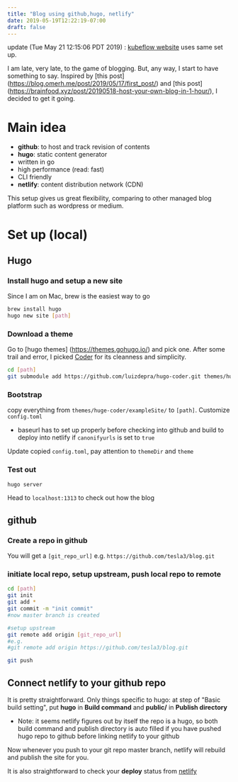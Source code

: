 ```yaml
---
title: "Blog using github,hugo, netlify"
date: 2019-05-19T12:22:19-07:00
draft: false
---
```

update (Tue May 21 12:15:06 PDT 2019) : [kubeflow website](https://github.com/kubeflow/website) uses same set up.

I am late, very late, to the game of blogging. But, any way, I start to have something to say. Inspired by [this post] (https://blog.omerh.me/post/2019/05/17/first_post/) and [this post] (https://brainfood.xyz/post/20190518-host-your-own-blog-in-1-hour/), I decided to get it going. 

# Main idea
- **github**: to host and track revision of contents
- **hugo**: static content generator
 - written in go
 - high performance (read: fast)
 - CLI friendly
- **netlify**: content distribution network (CDN)

This setup gives us great flexibility, comparing to other managed blog platform such as wordpress or medium. 

# Set up (local)
##  Hugo
### Install hugo and setup a new site
Since I am on Mac, brew is the easiest way to go
```bash
brew install hugo
hugo new site [path]
```

### Download a theme 
Go to [hugo themes] (https://themes.gohugo.io/) and pick one. After some trail and error, I picked [Coder](https://themes.gohugo.io/hugo-coder/) for its cleanness and simplicity.

```bash
cd [path]
git submodule add https://github.com/luizdepra/hugo-coder.git themes/hugo-coder
```

### Bootstrap 
copy everything from `themes/huge-coder/exampleSite/` to `[path]`. Customize `config.toml`

* baseurl has to set up properly before checking into github and build to deploy into netlify if `canonifyurls` is set to `true` 

Update copied `config.toml`, pay attention to `themeDir` and `theme`


### Test out
```bash
hugo server
```

Head to `localhost:1313` to check out how the blog 


## github
### Create a repo in github

You will get a `[git_repo_url]` e.g. `https://github.com/tesla3/blog.git`

### initiate local repo,  setup upstream, push local repo to remote 
```bash
cd [path]
git init
git add *
git commit -m "init commit"
#now master branch is created

#setup upstream
git remote add origin [git_repo_url]
#e.g.
#git remote add origin https://github.com/tesla3/blog.git

git push
```


## Connect netlify to your github repo

It is pretty straightforward. Only things specific to hugo: at step of "Basic build setting", put **hugo** in **Build command** and **public/** in **Publish directory**


* Note: it seems netlify figures out by itself the repo is a hugo, so both build command and publish directory is auto filled if you have pushed hugo repo to github before linking netlify to your github 

Now whenever you push to your git repo master branch, netlify will rebuild and publish the site for you.

It is also straightforward to check your **deploy** status from [netlify](https://app.netlify.com/sites/)



